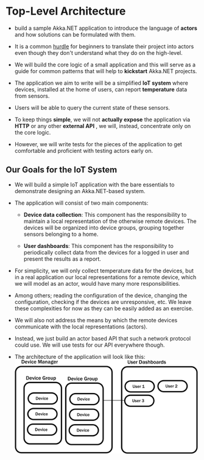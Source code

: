# Top-Level Architecture

- build a sample Akka.NET application to introduce the language of **actors** and how solutions can be formulated with them.
- It is a common [hurdle](عقبة) for beginners to translate their project into actors even though they don't understand what they do on the high-level.

- We will build the core logic of a small application and this will serve as a guide for common patterns that will help to **kickstart** Akka.NET projects.

- The application we aim to write will be a simplified **IoT system** where devices, installed at the home of users, can report **temperature** data from sensors.

- Users will be able to query the current state of these sensors.

- To keep things **simple**, we will not **actually expose** the application via **HTTP** or any other **external API** , we will, instead, concentrate only on the core logic.

- However, we will write tests for the pieces of the application to get comfortable and proficient with testing actors early on.

## Our Goals for the IoT System

- We will build a simple IoT application with the bare essentials to demonstrate designing an Akka.NET-based system.

- The application will consist of two main components:

  - **Device data collection**: This component has the responsibility to maintain a local representation of the otherwise remote devices. The devices will be organized into device groups, grouping together sensors belonging to a home.

  - **User dashboards**: This component has the responsibility to periodically collect data from the devices for a logged in user and present the results as a report.

- For simplicity, we will only collect temperature data for the devices, but in a real application our local representations for a remote device, which we will model as an actor, would have many more responsibilities.

- Among others; reading the configuration of the device, changing the configuration, checking if the devices are unresponsive, etc. We leave these complexities for now as they can be easily added as an exercise.

- We will also not address the means by which the remote devices communicate with the local representations (actors). 

- Instead, we just build an actor based API that such a network protocol could use. We will use tests for our API everywhere though.

- The architecture of the application will look like this:
  ![Arch](arch_boxes_diagram.png)


